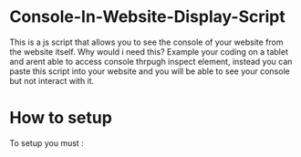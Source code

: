 # Console-In-Website-Display-Script
This is a js script that allows you to see the console of your website from the website itself. Why would i need this? Example your coding on a tablet and arent able to access console thrpugh inspect element, instead you can paste this script into your website and you will be able to see your console but not interact with it.

# How to setup
To setup you must :

